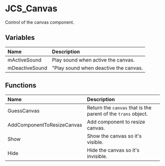 # JCS_Canvas

Control of the canvas component.

## Variables

| Name           | Description                           |
|:---------------|:--------------------------------------|
| mActiveSound   | Play sound when active the canvas.    |
| mDeactiveSound | "Play sound when deactive the canvas. |


## Functions

| Name                       | Description                                                   |
|:---------------------------|:--------------------------------------------------------------|
| GuessCanvas                | Return the `canvas` that is the parent of the `trans` object. |
| AddComponentToResizeCanvas | Add component to resize canvas.                               |
| Show                       | Show the canvas so it's visible.                              |
| Hide                       | Hide the canvas so it's invisible.                            |
